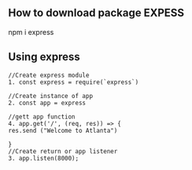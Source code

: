 <!-- When you're finished updating your node & express readme, copy-paste it into here for submission! -->
<!-- When you're finished updating your node & express readme, copy-paste it into here for submission! -->

## How to download package EXPESS
npm i express


## Using express

<!-- //Notes I have learned. You have to import using express like so.  -->
``` JS
//Create express module
1. const express = require(`express`)

//Create instance of app
2. const app = express

//gett app function
4. app.get('/', (req, res)) => {
res.send ("Welcome to Atlanta")

}
//Create return or app listener
3. app.listen(8000);

```

```